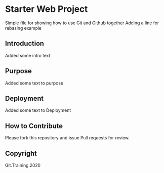 # Starter Web Project
Simple file for showing how to use Git and Github together
Adding a line for rebasing example
## Introduction
Added some intro text
## Purpose
Added some text to purpose
## Deployment
Added some text to Deployment
## How to Contribute
Please fork this repository and issue Pull requests for review.
## Copyright
Git.Training.2020
